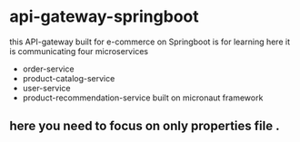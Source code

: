 # api-gateway-springboot
this API-gateway built for e-commerce on Springboot is for learning 
here it is communicating four microservices 
* order-service
* product-catalog-service
* user-service
* product-recommendation-service built on micronaut framework


## here you need to focus on only properties file .
